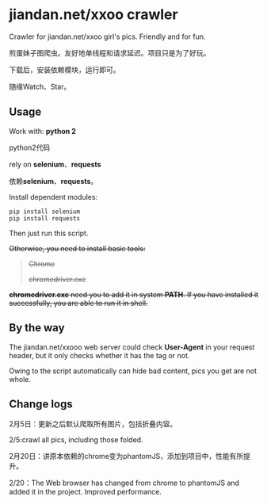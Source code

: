 # jiandan.net/xxoo crawler

Crawler for jiandan.net/xxoo girl's pics. Friendly and for fun.

煎蛋妹子图爬虫。友好地单线程和请求延迟。项目只是为了好玩。

下载后，安装依赖模块，运行即可。

随缘Watch、Star。

## Usage

Work with: **python 2**

python2代码

rely on **selenium**、**requests**

依赖**selenium**、**requests**。

Install dependent modules:

    pip install selenium
	pip install requests

Then just run this script.

~~Otherwise, you need to install basic tools:~~
> ~~Chrome~~
> 
> ~~chromedriver.exe~~

~~**chromedriver.exe** need you to add it in system **PATH**. If you have installed it successfully, you are able to run it in shell.~~

## By the way

The jiandan.net/xxooo web server could check **User-Agent** in your request header, but it only checks whether it has the tag or not.

Owing to the script automatically can hide bad content, pics you get are not whole.

## Change logs

2月5日：更新之后默认爬取所有图片，包括折叠内容。

2/5:crawl all pics, including those folded.

2月20日：讲原本依赖的chrome变为phantomJS，添加到项目中，性能有所提升。

2/20：The Web browser has changed from chrome to phantomJS and added it in the project. Improved performance.